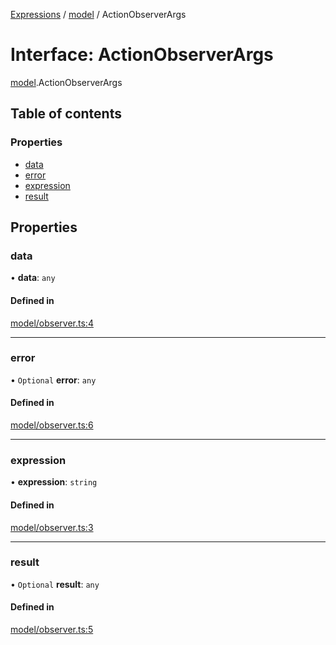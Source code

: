 [Expressions](../README.md) / [model](../modules/model.md) / ActionObserverArgs

# Interface: ActionObserverArgs

[model](../modules/model.md).ActionObserverArgs

## Table of contents

### Properties

- [data](model.ActionObserverArgs.md#data)
- [error](model.ActionObserverArgs.md#error)
- [expression](model.ActionObserverArgs.md#expression)
- [result](model.ActionObserverArgs.md#result)

## Properties

### data

• **data**: `any`

#### Defined in

[model/observer.ts:4](https://github.com/FlavioLionelRita/js-expressions/blob/5f366b7/src/lib/model/observer.ts#L4)

___

### error

• `Optional` **error**: `any`

#### Defined in

[model/observer.ts:6](https://github.com/FlavioLionelRita/js-expressions/blob/5f366b7/src/lib/model/observer.ts#L6)

___

### expression

• **expression**: `string`

#### Defined in

[model/observer.ts:3](https://github.com/FlavioLionelRita/js-expressions/blob/5f366b7/src/lib/model/observer.ts#L3)

___

### result

• `Optional` **result**: `any`

#### Defined in

[model/observer.ts:5](https://github.com/FlavioLionelRita/js-expressions/blob/5f366b7/src/lib/model/observer.ts#L5)
